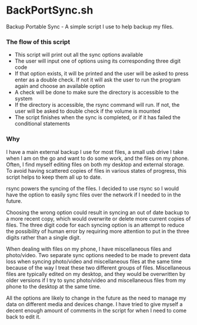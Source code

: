 # BackPortSync.sh

Backup Portable Sync - A simple script I use to help backup my files.

### The flow of this script
- This script will print out all the sync options available
- The user will input one of options using its corresponding three digit code
- If that option exists, it will be printed and the user will be asked to press enter as a double check. If not it will ask the user to run the program again and choose an available option
- A check will be done to make sure the directory is accessible to the system
- If the directory is accessible, the rsync command will run. If not, the user will be asked to double check if the volume is mounted
- The script finishes when the sync is completed, or if it has failed the conditional statements


### Why

I have a main external backup I use for most files, a small usb drive I take when I am on the go and want to do some work, and the files on my phone. Often, I find myself editing files on both my desktop and external storage. To avoid having scattered copies of files in various states of progress, this script helps to keep them all up to date.

rsync powers the syncing of the files. I decided to use rsync so I would have the option to easily sync files over the network if I needed to in the future.

Choosing the wrong option could result in syncing an out of date backup to a more recent copy, which would overwrite or delete more current copies of files. The three digit code for each syncing option is an attempt to reduce the possibility of human error by requiring more attention to put in the three digits rather than a single digit.

When dealing with files on my phone, I have miscellaneous files and photo/video. Two separate sync options needed to be made to prevent data loss when syncing photo/video and miscellaneous files at the same time because of the way I treat these two different groups of files. Miscellaneous files are typically edited on my desktop, and they would be overwritten by older versions if I try to sync photo/video and miscellaneous files from my phone to the desktop at the same time.

All the options are likely to change in the future as the need to manage my data on different media and devices change. I have tried to give myself a decent enough amount of comments in the script for when I need to come back to edit it.